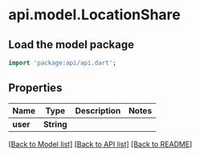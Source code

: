 # api.model.LocationShare

## Load the model package
```dart
import 'package:api/api.dart';
```

## Properties
Name | Type | Description | Notes
------------ | ------------- | ------------- | -------------
**user** | **String** |  | 

[[Back to Model list]](../README.md#documentation-for-models) [[Back to API list]](../README.md#documentation-for-api-endpoints) [[Back to README]](../README.md)


